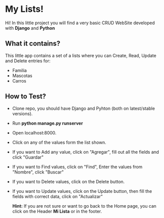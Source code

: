 # My Lists!

Hi! In this little project you will find a very basic CRUD WebSite developed with **Django** and **Python**

## What it contains?

This little app contains a set of a lists where you can Create, Read, Update and Delete entries for:
 - Familia
 - Mascotas
 - Carros

## How to Test?

- Clone repo, you should have Django and Pyhton (both on latest/stable versions).
- Run **python manage.py runserver**
- Open localhost:8000.
- Click on any of the values form the list shown.
- If you want to Add any value, click on "Agregar", fill out all the fields and click "Guardar"
- If you want to Find values, click on "Find", Enter the values from "Nombre", click "Buscar"
- If you want to Delete values, click on the Delete button.
- If you want to Update values, click on the Update button, then fill the fields with correct data, click on "Actualizar"
  
  **Hint:** If you are not sure or want to go back to the Home page, you can click on the Header **Mi Lista** or in the footer.


